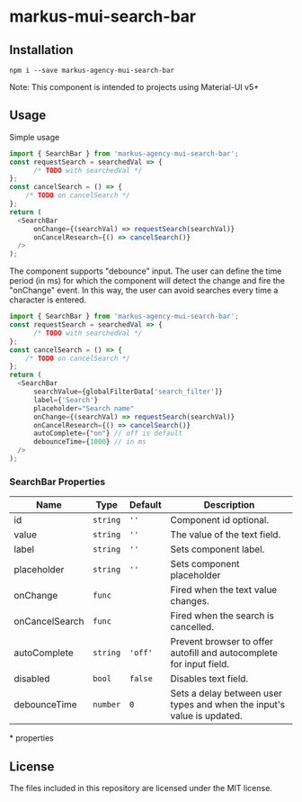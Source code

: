 # markus-mui-search-bar

## Installation

```shell
npm i --save markus-agency-mui-search-bar
```
Note: This component is intended to projects using Material-UI v5+

## Usage

Simple usage

```js
import { SearchBar } from 'markus-agency-mui-search-bar';
const requestSearch = searchedVal => {
      /* TODO with searchedVal */ 
};
const cancelSearch = () => {
    /* TODO on cancelSearch */ 
};
return (
  <SearchBar 
      onChange={(searchVal) => requestSearch(searchVal)}
      onCancelResearch={() => cancelSearch()}
  />
);
```
The component supports "debounce" input. The user can define the time period (in ms) for which the component will detect the change and fire the "onChange" event. In this way, the user can avoid searches every time a character is entered.

```js
import { SearchBar } from 'markus-agency-mui-search-bar';
const requestSearch = searchedVal => {
      /* TODO with searchedVal */ 
};
const cancelSearch = () => {
    /* TODO on cancelSearch */ 
};
return (
  <SearchBar 
      searchValue={globalFilterData['search_filter']}
      label={'Search'}
      placeholder="Search name"
      onChange={(searchVal) => requestSearch(searchVal)}
      onCancelResearch={() => cancelSearch()}
      autoComplete={"on"} // off is default
      debounceTime={1000} // in ms
  />
);
```

### SearchBar Properties

| Name             | Type               | Default    | Description                                                           |
| ---------------- | ------------------ | ---------- | ----------------------------------------------------------------------|
| id               | `string`           | `''`       | Component id optional.                                                |
| value            | `string`           | `''`       | The value of the text field.                                          |
| label            | `string`           | `''`       | Sets component label.                                                 |
| placeholder      | `string`           | `''`       | Sets component placeholder                                            |
| onChange         | `func`             |            | Fired when the text value changes.                                    |
| onCancelSearch   | `func`             |            | Fired when the search is cancelled.                                   |
| autoComplete     | `string`           | `'off'`    | Prevent browser to offer autofill and autocomplete for input field.   |
| disabled         | `bool`             | `false`    | Disables text field.                                                  |
| debounceTime     | `number`           | `0`        | Sets a delay between user types and when the input's value is updated.|

\* properties

## License

The files included in this repository are licensed under the MIT license.

